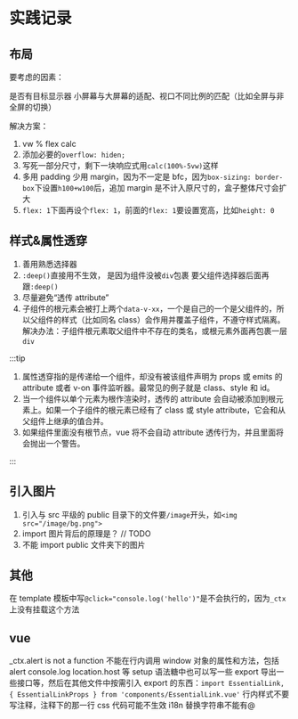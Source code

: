 # 实践记录

## 布局

要考虑的因素：

是否有目标显示器
小屏幕与大屏幕的适配、视口不同比例的匹配（比如全屏与非全屏的切换）

解决方案：

1. vw % flex calc
2. 添加必要的`overflow: hiden;`
3. 写死一部分尺寸，剩下一块响应式用`calc(100%-5vw)`这样
4. 多用 padding 少用 margin，因为不一定是 bfc，因为`box-sizing: border-box`下设置`h100+w100`后，追加 margin 是不计入原尺寸的，盒子整体尺寸会扩大
5. `flex: 1`下面再设个`flex: 1`，前面的`flex: 1`要设置宽高，比如`height: 0`

## 样式&属性透穿

1. 善用熟悉选择器
2. `:deep()`直接用不生效， 是因为组件没被`div`包裹 要父组件选择器后面再跟`:deep()`
3. 尽量避免“透传 attribute”
4. 子组件的根元素会被打上两个`data-v-xx`，一个是自己的一个是父组件的，所以父组件的样式（比如同名 class）会作用并覆盖子组件，不遵守样式隔离。解决办法：子组件根元素取父组件中不存在的类名，或根元素外面再包裹一层`div`

:::tip

1. 属性透穿指的是传递给一个组件，却没有被该组件声明为 props 或 emits 的 attribute 或者 v-on 事件监听器。最常见的例子就是 class、style 和 id。
2. 当一个组件以单个元素为根作渲染时，透传的 attribute 会自动被添加到根元素上。如果一个子组件的根元素已经有了 class 或 style attribute，它会和从父组件上继承的值合并。
3. 如果组件里面没有根节点，vue 将不会自动 attribute 透传行为，并且里面将会抛出一个警告。

:::

## 引入图片

1. 引入与 src 平级的 public 目录下的文件要`/image`开头，如`<img src="/image/bg.png">`
2. import 图片背后的原理是？ // TODO
3. 不能 import public 文件夹下的图片

## 其他

在 template 模板中写`@click="console.log('hello')"`是不会执行的，因为`_ctx`上没有挂载这个方法

## vue

\_ctx.alert is not a function
不能在行内调用 window 对象的属性和方法，包括 alert console.log location.host 等
setup 语法糖中也可以写一些 export 导出一些接口等，然后在其他文件中按需引入 export 的东西：`import EssentialLink, { EssentialLinkProps } from 'components/EssentialLink.vue'`
行内样式不要写注释，注释下的那一行 css 代码可能不生效
i18n 替换字符串不能有@

